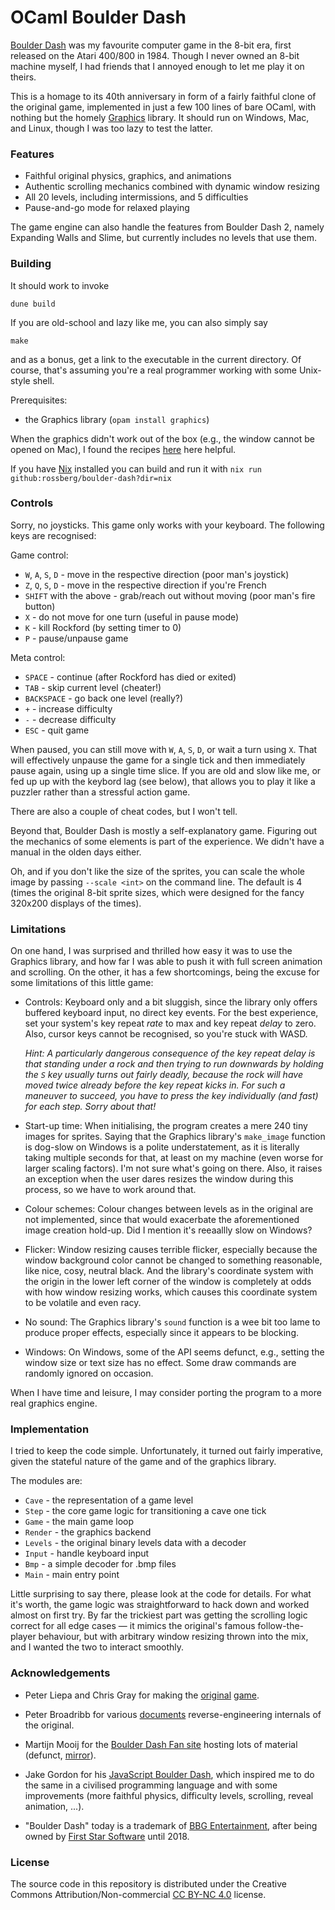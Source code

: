 # OCaml Boulder Dash

[Boulder Dash](https://en.wikipedia.org/wiki/Boulder_Dash_(video_game)) was my favourite computer game in the 8-bit era, first released on the Atari 400/800 in 1984. Though I never owned an 8-bit machine myself, I had friends that I annoyed enough to let me play it on theirs.

This is a homage to its 40th anniversary in form of a fairly faithful clone of the original game, implemented in just a few 100 lines of bare OCaml, with nothing but the homely [Graphics](https://github.com/ocaml/graphics) library. It should run on Windows, Mac, and Linux, though I was too lazy to test the latter.


### Features

* Faithful original physics, graphics, and animations
* Authentic scrolling mechanics combined with dynamic window resizing
* All 20 levels, including intermissions, and 5 difficulties
* Pause-and-go mode for relaxed playing

The game engine can also handle the features from Boulder Dash 2, namely Expanding Walls and Slime, but currently includes no levels that use them.


### Building

It should work to invoke
```
dune build
```
If you are old-school and lazy like me, you can also simply say
```
make
```
and as a bonus, get a link to the executable in the current directory. Of course, that's assuming you're a real programmer working with some Unix-style shell.

Prerequisites:

- the Graphics library (`opam install graphics`)

When the graphics didn't work out of the box (e.g., the window cannot be opened on Mac), I found the recipes [here](https://cs51.io/handouts/setup/) here helpful.

If you have [Nix](https://github.com/DeterminateSystems/nix-installer) installed you can build and run it with `nix run github:rossberg/boulder-dash?dir=nix`


### Controls

Sorry, no joysticks. This game only works with your keyboard. The following keys are recognised:

Game control:

- `W`, `A`, `S`, `D` - move in the respective direction (poor man's joystick)
- `Z`, `Q`, `S`, `D` - move in the respective direction if you're French
- `SHIFT` with the above - grab/reach out without moving (poor man's fire button)
- `X` - do not move for one turn (useful in pause mode)
- `K` - kill Rockford (by setting timer to 0)
- `P` - pause/unpause game

Meta control:

- `SPACE` - continue (after Rockford has died or exited)
- `TAB` - skip current level (cheater!)
- `BACKSPACE` - go back one level (really?)
- `+` - increase difficulty
- `-` - decrease difficulty
- `ESC` - quit game

When paused, you can still move with `W`, `A`, `S`, `D`, or wait a turn using `X`. That will effectively unpause the game for a single tick and then immediately pause again, using up a single time slice. If you are old and slow like me, or fed up up with the keybord lag (see below), that allows you to play it like a puzzler rather than a stressful action game.

There are also a couple of cheat codes, but I won't tell.

Beyond that, Boulder Dash is mostly a self-explanatory game. Figuring out the mechanics of some elements is part of the experience. We didn't have a manual in the olden days either.

Oh, and if you don't like the size of the sprites, you can scale the whole image by passing `--scale <int>` on the command line. The default is 4 (times the original 8-bit sprite sizes, which were designed for the fancy 320x200 displays of the times).


### Limitations

On one hand, I was surprised and thrilled how easy it was to use the Graphics library, and how far I was able to push it with full screen animation and scrolling. On the other, it has a few shortcomings, being the excuse for some limitations of this little game:

- Controls: Keyboard only and a bit sluggish, since the library only offers buffered keyboard input, no direct key events. For the best experience, set your system's key repeat *rate* to max and key repeat *delay* to zero. Also, cursor keys cannot be recognised, so you're stuck with WASD.

  *Hint: A particularly dangerous consequence of the key repeat delay is that standing under a rock and then trying to run downwards by holding the `S` key usually turns out fairly deadly, because the rock will have moved twice already before the key repeat kicks in. For such a maneuver to succeed, you have to press the key individually (and fast) for each step. Sorry about that!*

- Start-up time: When initialising, the program creates a mere 240 tiny images for sprites. Saying that the Graphics library's `make_image` function is dog-slow on Windows is a polite understatement, as it is literally taking multiple seconds for that, at least on my machine (even worse for larger scaling factors). I'm not sure what's going on there. Also, it raises an exception when the user dares resizes the window during this process, so we have to work around that.

- Colour schemes: Colour changes between levels as in the original are not implemented, since that would exacerbate the aforementioned image creation hold-up. Did I mention it's reeaallly slow on Windows?

- Flicker: Window resizing causes terrible flicker, especially because the window background color cannot be changed to something reasonable, like nice, cosy, neutral black. And the library's coordinate system with the origin in the lower left corner of the window is completely at odds with how window resizing works, which causes this coordinate system to be volatile and even racy.

- No sound: The Graphics library's `sound` function is a wee bit too lame to produce proper effects, especially since it appears to be blocking.

- Windows: On Windows, some of the API seems defunct, e.g., setting the window size or text size has no effect. Some draw commands are randomly ignored on occasion.

When I have time and leisure, I may consider porting the program to a more real graphics engine.


### Implementation

I tried to keep the code simple. Unfortunately, it turned out fairly imperative, given the stateful nature of the game and of the graphics library.

The modules are:

- `Cave` - the representation of a game level
- `Step` - the core game logic for transitioning a cave one tick
- `Game` - the main game loop
- `Render` - the graphics backend
- `Levels` - the original binary levels data with a decoder
- `Input` - handle keyboard input
- `Bmp` - a simple decoder for .bmp files
- `Main` - main entry point

Little surprising to say there, please look at the code for details. For what it's worth, the game logic was straightforward to hack down and worked almost on first try. By far the trickiest part was getting the scrolling logic correct for all edge cases — it mimics the original's famous follow-the-player behaviour, but with arbitrary window resizing thrown into the mix, and I wanted the two to interact smoothly.


### Acknowledgements

* Peter Liepa and Chris Gray for making the [original](https://en.wikipedia.org/wiki/Boulder_Dash_(video_game)) [game](https://boulder-dash.com/retro-gamer-magazine/).

* Peter Broadribb for various [documents](https://www.elmerproductions.com/sp/peterb/) reverse-engineering internals of the original.

* Martijn Mooij for the [Boulder Dash Fan site](http://www.bd-fans.com/) hosting lots of material (defunct, [mirror](https://www.artsoft.org/rocksndiamonds/levels/martijnmooij/2012-11-07/www.bd-fans.com/index.html)).

* Jake Gordon for his [JavaScript Boulder Dash](https://codeincomplete.com/articles/javascript-boulderdash/), which inspired me to do the same in a civilised programming language and with some improvements (more faithful physics, difficulty levels, scrolling, reveal animation, ...).

* "Boulder Dash" today is a trademark of [BBG Entertainment](https://boulder-dash.com/), after being owned by [First Star Software](https://en.wikipedia.org/wiki/First_Star_Software) until 2018.


### License

The source code in this repository is distributed under the Creative Commons Attribution/Non-commercial [CC BY-NC 4.0](https://creativecommons.org/licenses/by-nc/4.0/) license.
